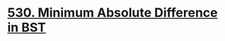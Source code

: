 # [530. Minimum Absolute Difference in BST](https://leetcode.com/problems/minimum-absolute-difference-in-bst/)